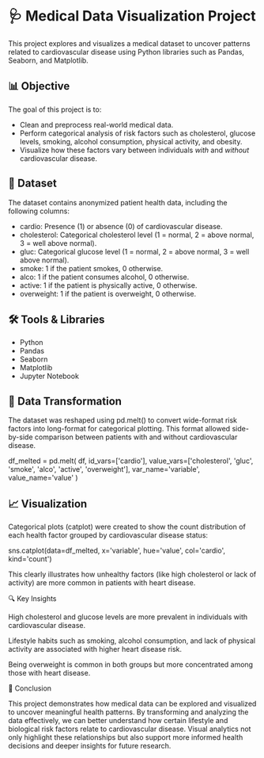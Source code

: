 # 🩺 Medical Data Visualization Project

This project explores and visualizes a medical dataset to uncover patterns related to cardiovascular disease using Python libraries such as Pandas, Seaborn, and Matplotlib.

## 📊 Objective

The goal of this project is to:
- Clean and preprocess real-world medical data.
- Perform categorical analysis of risk factors such as cholesterol, glucose levels, smoking, alcohol consumption, physical activity, and obesity.
- Visualize how these factors vary between individuals *with* and *without* cardiovascular disease.

## 📁 Dataset

The dataset contains anonymized patient health data, including the following columns:

- cardio: Presence (1) or absence (0) of cardiovascular disease.
- cholesterol: Categorical cholesterol level (1 = normal, 2 = above normal, 3 = well above normal).
- gluc: Categorical glucose level (1 = normal, 2 = above normal, 3 = well above normal).
- smoke: 1 if the patient smokes, 0 otherwise.
- alco: 1 if the patient consumes alcohol, 0 otherwise.
- active: 1 if the patient is physically active, 0 otherwise.
- overweight: 1 if the patient is overweight, 0 otherwise.

## 🛠 Tools & Libraries

- Python
- Pandas
- Seaborn
- Matplotlib
- Jupyter Notebook

## 🔄 Data Transformation

The dataset was reshaped using pd.melt() to convert wide-format risk factors into long-format for categorical plotting. This format allowed side-by-side comparison between patients with and without cardiovascular disease.


df_melted = pd.melt(
    df,
    id_vars=['cardio'],
    value_vars=['cholesterol', 'gluc', 'smoke', 'alco', 'active', 'overweight'],
    var_name='variable',
    value_name='value'
)

## 📈 Visualization

Categorical plots (catplot) were created to show the count distribution of each health factor grouped by cardiovascular disease status:

sns.catplot(data=df_melted, x='variable', hue='value', col='cardio', kind='count')

This clearly illustrates how unhealthy factors (like high cholesterol or lack of activity) are more common in patients with heart disease.

🔍 Key Insights

High cholesterol and glucose levels are more prevalent in individuals with cardiovascular disease.

Lifestyle habits such as smoking, alcohol consumption, and lack of physical activity are associated with higher heart disease risk.

Being overweight is common in both groups but more concentrated among those with heart disease.


🧾 Conclusion

This project demonstrates how medical data can be explored and visualized to uncover meaningful health patterns. By transforming and analyzing the data effectively, we can better understand how certain lifestyle and biological risk factors relate to cardiovascular disease. Visual analytics not only highlight these relationships but also support more informed health decisions and deeper insights for future research.



